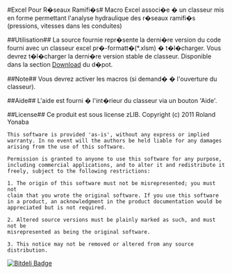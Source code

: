 #Excel Pour R�seaux Ramifi�s#
Macro Excel associ�e � un classeur mis en forme permettant 
l'analyse hydraulique des r�seaux ramifi�s (pressions, vitesses dans les conduites)

	
##Utilisation##
La source fournie repr�sente la derni�re version du code fourni 
avec un classeur excel pr�-formatt�(*.xlsm) � t�l�charger.
Vous devrez t�l�charger la derni�re version stable de classeur.
Disponible dans la section [Download][] du d�pot.


##Note##
Vous devrez activer les macros (si demand� � l'ouverture du classeur).

##Aide##
L'aide est fourni � l'int�rieur du classeur via un bouton 'Aide'.

##License##
Ce produit est sous license zLIB.
Copyright (c) 2011 Roland Yonaba

    This software is provided 'as-is', without any express or implied
    warranty. In no event will the authors be held liable for any damages
    arising from the use of this software.
    
    Permission is granted to anyone to use this software for any purpose,
    including commercial applications, and to alter it and redistribute it
    freely, subject to the following restrictions:
    
    1. The origin of this software must not be misrepresented; you must not
    claim that you wrote the original software. If you use this software
    in a product, an acknowledgment in the product documentation would be
    appreciated but is not required.

    2. Altered source versions must be plainly marked as such, and must not be
    misrepresented as being the original software.

    3. This notice may not be removed or altered from any source
    distribution.

[Download]: https://github.com/Yonaba/Excel-Pour-Reseaux-Ramifies/downloads

[![Bitdeli Badge](https://d2weczhvl823v0.cloudfront.net/Yonaba/excel-pour-reseaux-ramifies/trend.png)](https://bitdeli.com/free "Bitdeli Badge")
